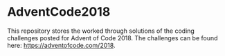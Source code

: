 # AdventCode2018
This repository stores the worked through solutions of the coding challenges posted for Advent of Code 2018. The challenges can be found here: https://adventofcode.com/2018. 

